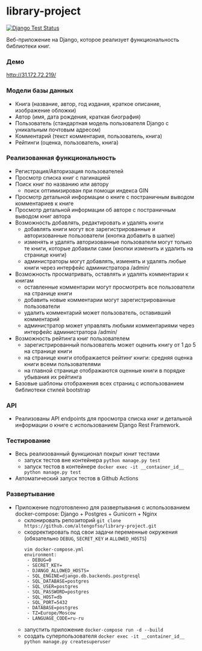 # library-project
[![Django Test Status](https://github.com/altengofso/library-project/actions/workflows/django.yml/badge.svg)](https://github.com/altengofso/library-project/actions/workflows/django.yml)

Веб-приложение на Django, которое реализует функциональность библиотеки книг.

### Демо
http://31.172.72.219/

### Модели базы данных
- Книга (название, автор, год издания, краткое описание, изображение обложки)
- Автор (имя, дата рождения, краткая биография)
- Пользователь (стандартная модель пользователя Django с уникальным почтовым адресом)
- Комментарий (текст комментария, пользователь, книга)
- Рейтинги (оценка, пользователь, книга)

### Реализованная функциональность
- Регистрация/Авторизация пользователей
- Просмотр списка книг с пагинацией
- Поиск книг по названию или автору
  - поиск оптимизирован при помощи индекса GIN
- Просмотр детальной информации о книге c постраничным выводом комментариев к книге
- Просмотр детальной информации об авторе с постраничным выводом книг автора
- Возможность добавлять, редактировать и удалять книги
  - добавлять книги могут все зарегистрированные и авторизованные пользователи (кнопка добавить в шапке)
  - изменять и удалять авторизованные пользователи могут только те книги, которые добавили сами (кнопки изменить и удалить на странице книги)
  - администраторы могут добавлять, изменять и удалять любые книги через интерфейс администратора /admin/
- Возможность просматривать, оставлять и удалять комментарии к книгам
  - оставленные комментарии могут просмотреть все пользователи на странице книги
  - добавить новые комментарии могут зарегистрированные пользователи
  - удалить комментарий может пользователь, оставивший комментарий
  - администратор может управлять любыми комментариями через интерфейс администратора /admin/
- Возможность рейтинга книг пользователем
  - зарегистрированный пользователь может оценить книгу от 1 до 5 на странице книги
  - на странице книги отображается рейтинг книги: средняя оценка книги всеми пользователями
  - на главной странице отображаются оценные книги в порядке убывания их рейтинга
- Базовые шаблоны отображения всех страниц с использованием библиотеки стилей bootstrap

### API
- Реализованы API endpoints для просмотра списка книг и детальной информации о книге с использованием Django Rest Framework.

### Тестирование
- Весь реализованный функционал покрыт юнит тестами
  - запуск тестов вне контейнера ```python manage.py test```
  - запуск тестов в контейнере ```docker exec -it __container_id__ python manage.py test```
- Автоматический запуск тестов в Github Actions

### Развертывание
- Приложение подготовленно для развертывания с использованием docker-compose: Django + Postgres + Gunicorn + Nginx
  - склонировать репозиторий ```git clone https://github.com/altengofso/library-project.git```
  - скорректировать под свои задачи переменные окружения (обязательно ```DEBUG```, ```SECRET_KEY``` и ```ALLOWED_HOSTS```)
    ```
    vim docker-compose.yml
    environment:
     - DEBUG=0
     - SECRET_KEY=
     - DJANGO_ALLOWED_HOSTS=
     - SQL_ENGINE=django.db.backends.postgresql
     - SQL_DATABASE=postgres
     - SQL_USER=postgres
     - SQL_PASSWORD=postgres
     - SQL_HOST=db
     - SQL_PORT=5432
     - DATABASE=postgres
     - TZ=Europe/Moscow
     - LANGUAGE_CODE=ru-ru
    ```
  - запустить приложение ```docker-compose run -d --build```
  - создать суперпользователя ```docker exec -it __container_id__ python manage.py createsuperuser```
